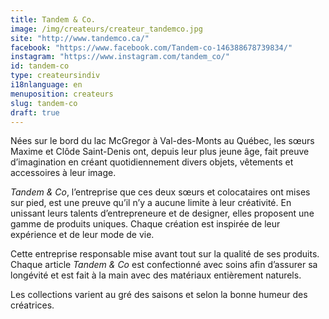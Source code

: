```yaml
---
title: Tandem & Co.
image: /img/createurs/createur_tandemco.jpg
site: "http://www.tandemco.ca/"
facebook: "https://www.facebook.com/Tandem-co-146388678739834/"
instagram: "https://www.instagram.com/tandem_co/"
id: tandem-co
type: createursindiv
i18nlanguage: en
menuposition: createurs
slug: tandem-co
draft: true
---
```


Nées sur le bord du lac McGregor à Val-des-Monts au Québec, les sœurs Maxime et Clôde Saint-Denis ont, depuis leur plus jeune âge, fait preuve d’imagination en créant quotidiennement divers objets, vêtements et accessoires à leur image.

*Tandem & Co*, l’entreprise que ces deux sœurs et colocataires ont mises sur pied, est une preuve qu’il n’y a aucune limite à leur créativité. En unissant leurs talents d’entrepreneure et de designer, elles proposent une gamme de produits uniques. Chaque création est inspirée de leur expérience et de leur mode de vie.

Cette entreprise responsable mise avant tout sur la qualité de ses produits. Chaque article *Tandem & Co* est confectionné avec soins afin d’assurer sa longévité et est fait à la main avec des matériaux entièrement naturels.

Les collections varient au gré des saisons et selon la bonne humeur des créatrices.
